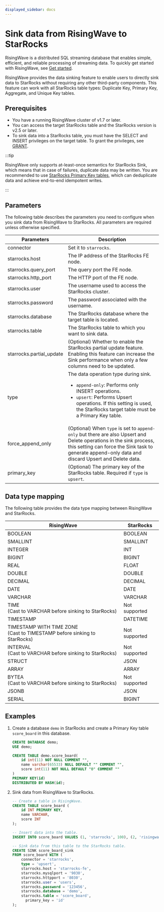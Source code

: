 ```yaml
---
displayed_sidebar: docs
---
```


# Sink data from RisingWave to StarRocks

RisingWave is a distributed SQL streaming database that enables simple, efficient, and reliable processing of streaming data. To quickly get started with RisingWave, see [Get started](https://docs.risingwave.com/docs/current/get-started/).

RisingWave provides the data sinking feature to enable users to directly sink data to StarRocks without requiring any other third-party components. This feature can work with all StarRocks table types: Duplicate Key, Primary Key, Aggregate, and Unique Key tables.

## Prerequisites

- You have a running RisingWave cluster of v1.7 or later.
- You can access the target StarRocks table and the StarRocks version is v2.5 or later.
- To sink data into a StarRocks table, you must have the SELECT and INSERT privileges on the target table. To grant the privileges, see [GRANT](https://docs.starrocks.io/zh/docs/sql-reference/sql-statements/account-management/GRANT/).

:::tip

RisingWave only supports at-least-once semantics for StarRocks Sink, which means that in case of failures, duplicate data may be written. You are recommended to use [StarRocks Primary Key tables](https://docs.starrocks.io/zh/docs/table_design/table_types/primary_key_table/), which can deduplicate data and achieve end-to-end idempotent writes.

:::

## Parameters

The following table describes the parameters you need to configure when you sink data from RisingWave to StarRocks. All parameters are required unless otherwise specified.

| Parameters                                                       | Description                                                  |
| ------------------------------------------------------------ | ------------------------------------------------------------ |
| connector                                                    | Set it to `starrocks`.                                      |
| starrocks.host                                               | The IP address of the StarRocks FE node.      |
| starrocks.query_port                                         | The query port the FE node.          |
| starrocks.http_port                                          | The HTTP port of the FE node.                            |
| starrocks.user                                               | The username used to access the StarRocks cluster.  |
| starrocks.password                                           | The password associated with the username.        |
| starrocks.database                                           | The StarRocks database where the target table is located.                 |
| starrocks.table                                              | The StarRocks table to which you want to sink data.                           |
| starrocks.partial_update                                     | (Optional) Whether to enable the StarRocks partial update feature. Enabling this feature can increase the Sink performance when only a few columns need to be updated.  |
| type                                                         | The data operation type during sink.<ul><li>`append-only`: Performs only INSERT operations. </li><li>`upsert`: Performs Upsert operations. If this setting is used, the StarRocks target table must be a Primary Key table. </li></ul>            |
| force_append_only                                            | (Optional) When `type` is set to `append-only` but there are also Upsert and Delete operations in the sink process, this setting can force the Sink task to generate append-only data and discard Upsert and Delete data. |
| primary_key                                                  | (Optional) The primary key of the StarRocks table. Required if `type` is `upsert`.  |

## Data type mapping

The following table provides the data type mapping between RisingWave and StarRocks.

| RisingWave                                            | StarRocks|
| ----------------------------------------------------- | -------------- |
| BOOLEAN                                               | BOOLEAN        |
| SMALLINT                                              | SMALLINT       |
| INTEGER                                               | INT            |
| BIGINT                                                | BIGINT         |
| REAL                                                  | FLOAT          |
| DOUBLE                                                | DOUBLE         |
| DECIMAL                                               | DECIMAL        |
| DATE                                                  | DATE           |
| VARCHAR                                               | VARCHAR        |
| TIME <br />(Cast to VARCHAR before sinking to StarRocks) | Not supported  |
| TIMESTAMP                                             | DATETIME       |
| TIMESTAMP WITH TIME ZONE <br />(Cast to TIMESTAMP before sinking to StarRocks)  | Not supported  |
| INTERVAL <br />(Cast to VARCHAR before sinking to StarRocks) | Not supported  |
| STRUCT                                                | JSON           |
| ARRAY                                                 | ARRAY          |
| BYTEA <br />(Cast to VARCHAR before sinking to StarRocks)   | Not supported  |
| JSONB                                                 | JSON           |
| SERIAL                                                | BIGINT         |

## Examples

1. Create a database `demo` in StarRocks and create a Primary Key table `score_board` in this database.

   ```sql
   CREATE DATABASE demo;
   USE demo;

   CREATE TABLE demo.score_board(
       id int(11) NOT NULL COMMENT "",
       name varchar(65533) NULL DEFAULT "" COMMENT "",
       score int(11) NOT NULL DEFAULT "0" COMMENT ""
   )
   PRIMARY KEY(id)
   DISTRIBUTED BY HASH(id);
   ```

2. Sink data from RisingWave to StarRocks.

   ```sql
   -- Create a table in RisingWave.
   CREATE TABLE score_board (
       id INT PRIMARY KEY,
       name VARCHAR,
       score INT
   );
   
   -- Insert data into the table.
   INSERT INTO score_board VALUES (1, 'starrocks', 100), (2, 'risingwave', 100);

   -- Sink data from this table to the StarRocks table.
   CREATE SINK score_board_sink
   FROM score_board WITH (
       connector = 'starrocks',
       type = 'upsert',
       starrocks.host = 'starrocks-fe',
       starrocks.mysqlport = '9030',
       starrocks.httpport = '8030',
       starrocks.user = 'users',
       starrocks.password = '123456',
       starrocks.database = 'demo',
       starrocks.table = 'score_board',
         primary_key = 'id'
   );
   ```
